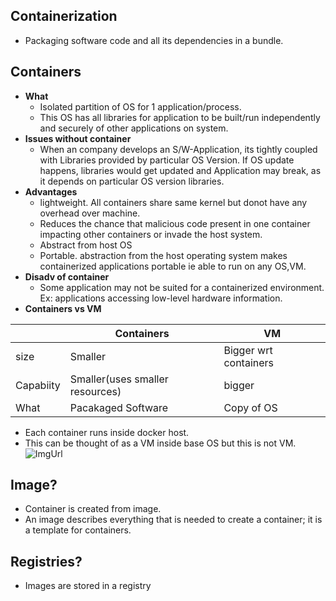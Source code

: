 ## Containerization 
- Packaging software code and all its dependencies in a bundle.

## Containers
- **What**
  - Isolated partition of OS for 1 application/process.
  - This OS has all libraries for application to be built/run independently and securely of other applications on system.
- **Issues without container**
  - When an company develops an S/W-Application, its tightly coupled with Libraries provided by particular OS Version. If OS update happens, libraries would get updated and Application may break, as it depends on particular OS version libraries.
- **Advantages**
  - lightweight. All containers share same kernel but donot have any overhead over machine.
  - Reduces the chance that malicious code present in one container impacting other containers or invade the host system.
  - Abstract from host OS
  - Portable. abstraction from the host operating system makes containerized applications portable ie able to run on any OS,VM.
- **Disadv of container**
  - Some application may not be suited for a containerized environment. Ex: applications accessing low-level hardware information.
- **Containers vs VM**

|  | Containers | VM |
| --- | --- | --- | 
| size | Smaller | Bigger wrt containers |
| Capabiity | Smaller(uses smaller resources) | bigger |
| What | Pacakaged Software | Copy of OS |

- Each container runs inside docker host.
- This can be thought of as a VM inside base OS but this is not VM.
![ImgUrl](https://image.slidesharecdn.com/dockerug-magnumandkolla-150628004034-lva1-app6892/95/openstacking-containers-13-638.jpg?cb=1435452205)

## Image?
- Container is created from image. 
- An image describes everything that is needed to create a container; it is a template for containers.

## Registries?
- Images are stored in a registry

